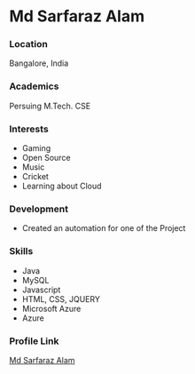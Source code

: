 # Md Sarfaraz Alam

### Location

Bangalore, India

### Academics

Persuing M.Tech. CSE

### Interests

- Gaming
- Open Source
- Music
- Cricket
- Learning about Cloud

### Development

- Created an automation for one of the Project

### Skills

- Java
- MySQL
- Javascript
- HTML, CSS, JQUERY
- Microsoft Azure
- Azure

### Profile Link

[Md Sarfaraz Alam](https://github.com/mdsarfarazalam840)
